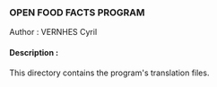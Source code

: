 ### OPEN FOOD FACTS PROGRAM

Author : VERNHES Cyril

#### Description :

This directory contains the program's translation files.